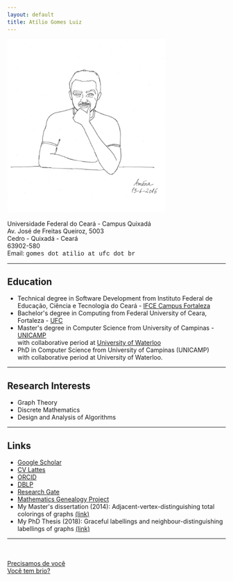 ```yaml
---
layout: default
title: Atílio Gomes Luiz
---
```

<div class="blurb">
	<img src="desenho.jpg" height="400" alt="atilio">
	<p>
		Universidade Federal do Ceará - Campus Quixadá<br/>
		Av. José de Freitas Queiroz, 5003<br/>
		Cedro - Quixadá - Ceará<br/>
		63902-580<br/>
		Email: <font face="Courier">gomes dot atilio at ufc dot br</font>
	</p>
	<!-- <hr>
	<h3>Reflexões em tempos de Covid-19</h3>
	<ul>
		<li>Vídeo: <a href="https://www.youtube.com/watch?v=tCPRFSZFFBQ" target="_blank">Tudo vai voltar ao normal</a></li>
		<li><a href="https://www.chronicle.com/article/Why-You-Should-Ignore-All-That/248366" target="_blank">Why You Should Ignore All That Coronavirus-Inspired Productivity Pressure</a></li>
		<li><a href="https://www.deviante.com.br/noticias/uma-ode-a-ciencia-a-multidisciplinaridade-no-combate-ao-coronavirus/" target="_blank">Uma Ode à Ciência: a multidisciplinaridade no combate ao Coronavírus</a></li>
		<li><a href="https://portalsbn.org/portal/tristes-reflexoes-em-tempos-do-covid-19/" target="_blank">Tristes reflexões em tempos de Covid 19</a></li>
	</ul> -->
	<hr>
	<h2>Education</h2>
        <ul>
	<li>Technical degree in Software Development from Instituto Federal de Educação, Ciência e Tecnologia do Ceará - <a href="https://ifce.edu.br/fortaleza" title="IFCE" target="_blank">IFCE Campus Fortaleza</a></li>
	<li>Bachelor's degree in Computing from Federal University of Ceara, Fortaleza - <a href="http://www.ufc.br" title="UFC" target="_blank">UFC</a></li>
        <li>Master's degree in Computer Science from University of Campinas - <a href="http://www.unicamp.br/" title="UNICAMP" target="_blank">UNICAMP</a><br>with collaborative period at <a href="https://uwaterloo.ca/" title="UW" target="_blank">University of Waterloo</a></li>
        <li>PhD in Computer Science from University of Campinas (UNICAMP)<br>with collaborative period at University of Waterloo.</li>
	</ul>
	<hr>
	<h2>Research Interests</h2>			
            <ul>
            <li>Graph Theory</li>
            <li>Discrete Mathematics</li>
            <li>Design and Analysis of Algorithms</li>
	    </ul>
	<hr>
        <h2>Links</h2>			
            <ul>
		    <li><a href="https://scholar.google.com.br/citations?user=SoW-AFAAAAAJ&hl=pt-BR&oi=ao&hl=pt-BR" title="Google Scholar" target="_blank">Google Scholar</a></li>
            <li><a href="http://lattes.cnpq.br/7364915463901013" title="CV Lattes" target="_blank">CV Lattes</a></li>
            <li><a href="https://orcid.org/0000-0002-6177-403X" title="ORCID" target="_blank">ORCID</a></li>
		    <li><a href="https://dblp.uni-trier.de/pers/hd/l/Luiz:At=iacute=lio_G=" title="dblp" target="_blank">DBLP</a></li>
		    <li><a href="https://www.researchgate.net/profile/Atilio-Luiz" title="research gate" target="_blank">Research Gate</a></li>	    
		    <li><a href="https://www.mathgenealogy.org/id.php?id=257300" title="MGP" target="_blank">Mathematics Genealogy Project</a></li>
		    <li>My Master's dissertation (2014): Adjacent-vertex-distinguishing total colorings of graphs <a href="http://www.repositorio.unicamp.br/acervo/detalhe/932506?guid=1639139978235&returnUrl=%2fresultado%2flistar%3fguid%3d1639139978235%26quantidadePaginas%3d1%26codigoRegistro%3d932506%23932506&i=6" title="my dissertation" target="_blank">(link)</a></li>
		    <li>My PhD Thesis (2018): Graceful labellings and neighbour-distinguishing labellings of graphs <a href="http://www.repositorio.unicamp.br/acervo/detalhe/1031418?guid=1639139978235&returnUrl=%2fresultado%2flistar%3fguid%3d1639139978235%26quantidadePaginas%3d1%26codigoRegistro%3d1031418%231031418&i=3" title="my PhD thesis" target="_blank">(link)</a></li>
		    <!--<li>Some interesting mathematical problems and structures:</li>
		    <ul>
		    <li><a href="https://www.youtube.com/watch?v=v5KWzOOhZrw" target="_blank">Graceful tree problem</a></li>
		    <li><a href="https://www.youtube.com/watch?v=niaeV_NHh-o" target="_blank">Hadwiger–Nelson problem</a></li>
			    <li><a href="slides-aula01-MO804.pdf" target="_blank">Magic graphs</a></li>	
			    <li><a href="https://www.youtube.com/watch?v=C4Zr4cOVm9g" target="_blank">Perfect graphs</a></li>
		    </ul>-->
	    </ul>
	<hr>
 	<!--<h2>Presentations</h2>			
            <ul>
	    <li><a href="slides-pgmat.pdf" title="" target="_blank">Rotulações de grafos com restrições nas distâncias</a></li>
            <li><a href="slides-lawcg24.pdf" title="" target="_blank">Double Roman Domination on graphs with maximum degree 3</a></li>
	    </ul>
	<hr>-->
	<br/><br/>
	<a href="https://youtu.be/4R_boNXPygs" target="_blank">Precisamos de você</a><br/>
	<a href="https://youtu.be/TRPBY_lxJfE?si=x9vVF_4l-gk6LRhK" target="_blank">Você tem brio?</a>
</div>
